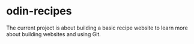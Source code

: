 # odin-recipes
The current project is about building a basic recipe website to learn more about building websites and using Git.